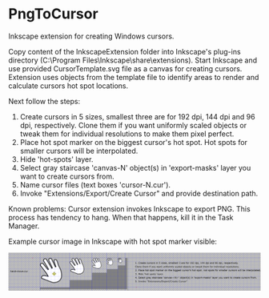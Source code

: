# PngToCursor
Inkscape extension for creating Windows cursors.

Copy content of the InkscapeExtension folder into Inkscape's plug-ins directory (C:\Program Files\Inkscape\share\extensions).
Start Inkscape and use provided CursorTemplate.svg file as a canvas for creating cursors. Extension uses objects from the template file to identify areas to render and calculate cursors hot spot locations.

Next follow the steps:

1. Create cursors in 5 sizes, smallest three are for 192 dpi, 144 dpi and 96 dpi, respectively. Clone them if you want uniformly scaled objects or tweak them for individual resolutions to make them pixel perfect.
2. Place hot spot marker on the biggest cursor's hot spot. Hot spots for smaller cursors will be interpolated.
3. Hide 'hot-spots' layer.
4. Select gray staircase 'canvas-N' object(s) in 'export-masks' layer you want to create cursors from.
5. Name cursor files (text boxes 'cursor-N.cur').
6. Invoke "Extensions/Export/Create Cursor" and provide destination path.

Known problems:
Cursor extension invokes Inkscape to export PNG. This process has tendency to hang. When that happens, kill it in the Task Manager.

Example cursor image in Inkscape with hot spot marker visible:

![Example cursor](example-1.png)

